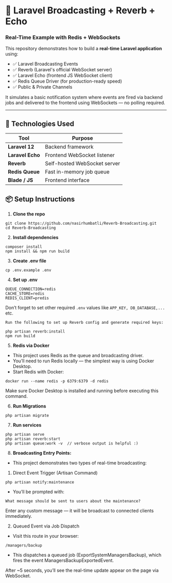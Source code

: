 # 🔴 Laravel Broadcasting + Reverb + Echo
### Real-Time Example with Redis + WebSockets

This repository demonstrates how to build a **real-time Laravel application** using:

- ✅ Laravel Broadcasting Events
- ✅ Reverb (Laravel's official WebSocket server)
- ✅ Laravel Echo (frontend JS WebSocket client)
- ✅ Redis Queue Driver (for production-ready speed)
- ✅ Public & Private Channels

It simulates a basic notification system where events are fired via backend jobs and delivered to the frontend using WebSockets — no polling required.

---

## 🚀 Technologies Used

| Tool             | Purpose                      |
| ---------------- | ---------------------------- |
| **Laravel 12**   | Backend framework            |
| **Laravel Echo** | Frontend WebSocket listener  |
| **Reverb**       | Self-hosted WebSocket server |
| **Redis Queue**  | Fast in-memory job queue     |
| **Blade / JS**   | Frontend interface           |



## 📦 Setup Instructions

1. **Clone the repo**
```
git clone https://github.com/nasirhumbatli/Reverb-Broadcasting.git
cd Reverb-Broadcasting
```

2. **Install dependencies**
```
composer install
npm install && npm run build
```

3. **Create .env file**
```
cp .env.example .env
```

4. **Set up .env**
```
QUEUE_CONNECTION=redis
CACHE_STORE=redis
REDIS_CLIENT=predis

```
Don’t forget to set other required `.env` values like `APP_KEY, DB_DATABASE,...` etc.
```
Run the following to set up Reverb config and generate required keys:

php artisan reverb:install
npm run build
```
5. **Redis via Docker**
- This project uses Redis as the queue and broadcasting driver.
- You’ll need to run Redis locally — the simplest way is using Docker Desktop.
- Start Redis with Docker:
```
docker run --name redis -p 6379:6379 -d redis
```
Make sure Docker Desktop is installed and running before executing this command.

6. **Run Migrations**
```
php artisan migrate
```

7. **Run services**
```
php artisan serve
php artisan reverb:start
php artisan queue:work -v  // verbose output is helpful :)
```

8. **Broadcasting Entry Points:**
- This project demonstrates two types of real-time broadcasting:

1. Direct Event Trigger (Artisan Command)
```
php artisan notify:maintenance
```
- You’ll be prompted with:
```
What message should be sent to users about the maintenance?
```
Enter any custom message — it will be broadcast to connected clients immediately.

2. Queued Event via Job Dispatch
- Visit this route in your browser:
```
/managers/backup
```
- This dispatches a queued job (ExportSystemManagersBackup), which fires the event ManagersBackupExportedEvent.

After ~5 seconds, you’ll see the real-time update appear on the page via WebSocket.

